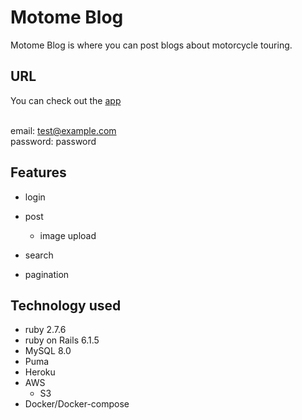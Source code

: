 # Motome Blog

Motome Blog is where you can post blogs about motorcycle touring.


## URL

You can check out the [app](https://blog-kts.herokuapp.com/)

<test account><br>
email: test@example.com<br>
password: password


## Features

* login

* post
  * image upload

* search

* pagination


## Technology used

* ruby 2.7.6
* ruby on Rails 6.1.5
* MySQL 8.0
* Puma
* Heroku
* AWS
  * S3
* Docker/Docker-compose
